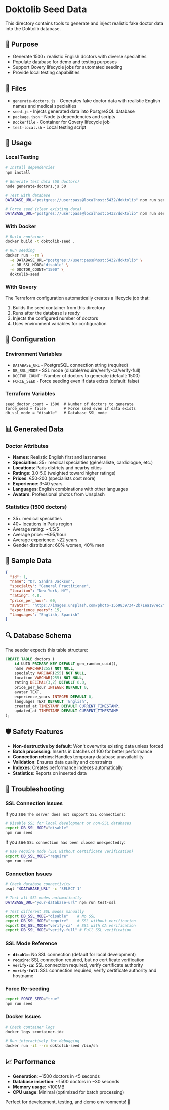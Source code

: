 # Doktolib Seed Data

This directory contains tools to generate and inject realistic fake doctor data into the Doktolib database.


## 🎯 Purpose

- Generate 1500+ realistic English doctors with diverse specialties
- Populate database for demo and testing purposes
- Support Qovery lifecycle jobs for automated seeding
- Provide local testing capabilities

## 📁 Files

- `generate-doctors.js` - Generates fake doctor data with realistic English names and medical specialties
- `seed.js` - Injects generated data into PostgreSQL database
- `package.json` - Node.js dependencies and scripts
- `Dockerfile` - Container for Qovery lifecycle job
- `test-local.sh` - Local testing script

## 🚀 Usage

### Local Testing

```bash
# Install dependencies
npm install

# Generate test data (50 doctors)
node generate-doctors.js 50

# Test with database
DATABASE_URL="postgres://user:pass@localhost:5432/doktolib" npm run seed

# Force seed (clear existing data)
DATABASE_URL="postgres://user:pass@localhost:5432/doktolib" npm run seed-force
```

### With Docker

```bash
# Build container
docker build -t doktolib-seed .

# Run seeding
docker run --rm \
  -e DATABASE_URL="postgres://user:pass@host:5432/doktolib" \
  -e DB_SSL_MODE="disable" \
  -e DOCTOR_COUNT="1500" \
  doktolib-seed
```

### With Qovery

The Terraform configuration automatically creates a lifecycle job that:
1. Builds the seed container from this directory
2. Runs after the database is ready
3. Injects the configured number of doctors
4. Uses environment variables for configuration

## 🔧 Configuration

### Environment Variables

- `DATABASE_URL` - PostgreSQL connection string (required)
- `DB_SSL_MODE` - SSL mode (disable/require/verify-ca/verify-full)
- `DOCTOR_COUNT` - Number of doctors to generate (default: 1500)
- `FORCE_SEED` - Force seeding even if data exists (default: false)

### Terraform Variables

```hcl
seed_doctor_count = 1500  # Number of doctors to generate
force_seed = false        # Force seed even if data exists
db_ssl_mode = "disable"   # Database SSL mode
```

## 📊 Generated Data

### Doctor Attributes
- **Names**: Realistic English first and last names
- **Specialties**: 35+ medical specialties (généraliste, cardiologue, etc.)
- **Locations**: Paris districts and nearby cities
- **Ratings**: 3.0-5.0 (weighted toward higher ratings)
- **Prices**: €50-200 (specialists cost more)
- **Experience**: 3-40 years
- **Languages**: English combinations with other languages
- **Avatars**: Professional photos from Unsplash

### Statistics (1500 doctors)
- 35+ medical specialties
- 40+ locations in Paris region
- Average rating: ~4.5/5
- Average price: ~€95/hour
- Average experience: ~22 years
- Gender distribution: 60% women, 40% men

## 🧪 Sample Data

```json
{
  "id": 1,
  "name": "Dr. Sandra Jackson",
  "specialty": "General Practitioner",
  "location": "New York, NY",
  "rating": 4.8,
  "price_per_hour": 60,
  "avatar": "https://images.unsplash.com/photo-1559839734-2b71ea197ec2",
  "experience_years": 15,
  "languages": "English, Spanish"
}
```

## 🔍 Database Schema

The seeder expects this table structure:

```sql
CREATE TABLE doctors (
    id UUID PRIMARY KEY DEFAULT gen_random_uuid(),
    name VARCHAR(255) NOT NULL,
    specialty VARCHAR(255) NOT NULL,
    location VARCHAR(255) NOT NULL,
    rating DECIMAL(3,2) DEFAULT 0.0,
    price_per_hour INTEGER DEFAULT 0,
    avatar TEXT,
    experience_years INTEGER DEFAULT 0,
    languages TEXT DEFAULT 'English',
    created_at TIMESTAMP DEFAULT CURRENT_TIMESTAMP,
    updated_at TIMESTAMP DEFAULT CURRENT_TIMESTAMP
);
```

## 🛡️ Safety Features

- **Non-destructive by default**: Won't overwrite existing data unless forced
- **Batch processing**: Inserts in batches of 100 for better performance
- **Connection retries**: Handles temporary database unavailability
- **Validation**: Ensures data quality and constraints
- **Indexes**: Creates performance indexes automatically
- **Statistics**: Reports on inserted data

## 🚨 Troubleshooting

### SSL Connection Issues

If you see `The server does not support SSL connections`:
```bash
# Disable SSL for local development or non-SSL databases
export DB_SSL_MODE="disable"
npm run seed
```

If you see `SSL connection has been closed unexpectedly`:
```bash
# Use require mode (SSL without certificate verification)
export DB_SSL_MODE="require"
npm run seed
```

### Connection Issues
```bash
# Check database connectivity
psql "$DATABASE_URL" -c "SELECT 1"

# Test all SSL modes automatically
DATABASE_URL="your-database-url" npm run test-ssl

# Test different SSL modes manually
export DB_SSL_MODE="disable"    # No SSL
export DB_SSL_MODE="require"    # SSL without verification
export DB_SSL_MODE="verify-ca"  # SSL with CA verification
export DB_SSL_MODE="verify-full" # Full SSL verification
```

### SSL Mode Reference
- **`disable`**: No SSL connection (default for local development)
- **`require`**: SSL connection required, but no certificate verification
- **`verify-ca`**: SSL connection required, verify certificate authority
- **`verify-full`**: SSL connection required, verify certificate authority and hostname

### Force Re-seeding
```bash
export FORCE_SEED="true"
npm run seed
```

### Docker Issues
```bash
# Check container logs
docker logs <container-id>

# Run interactively for debugging
docker run -it --rm doktolib-seed /bin/sh
```

## 📈 Performance

- **Generation**: ~1500 doctors in <5 seconds
- **Database insertion**: ~1500 doctors in ~30 seconds
- **Memory usage**: <100MB
- **CPU usage**: Minimal (optimized for batch processing)

Perfect for development, testing, and demo environments! 🎉
